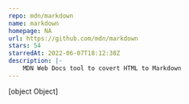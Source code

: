 ```yaml
---
repo: mdn/markdown
name: markdown
homepage: NA
url: https://github.com/mdn/markdown
stars: 54
starredAt: 2022-06-07T18:12:38Z
description: |-
    MDN Web Docs tool to covert HTML to Markdown
---
```


[object Object]
